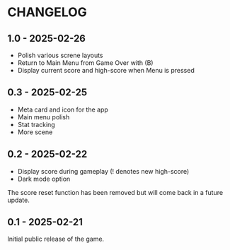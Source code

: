 # CHANGELOG

## 1.0 - 2025-02-26

- Polish various screne layouts
- Return to Main Menu from Game Over with (B)
- Display current score and high-score when Menu is pressed

## 0.3 - 2025-02-25

- Meta card and icon for the app
- Main menu polish
- Stat tracking
- More scene

## 0.2 - 2025-02-22

- Display score during gameplay (! denotes new high-score)
- Dark mode option

The score reset function has been removed but will come back in a future
update.

## 0.1 - 2025-02-21

Initial public release of the game.
